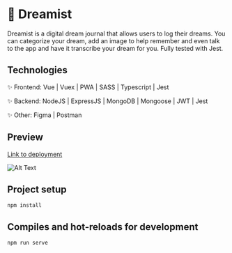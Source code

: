 # 🌙 Dreamist

Dreamist is a digital dream journal that allows users to log their dreams. You can categorize your dream, add an image to help remember and even talk to the app and have it transcribe your dream for you. Fully tested with Jest.

## Technologies

✨ Frontend: Vue | Vuex | PWA | SASS | Typescript | Jest

✨ Backend: NodeJS | ExpressJS | MongoDB | Mongoose | JWT | Jest

✨ Other: Figma | Postman

## Preview

[Link to deployment](https://dreamist.netlify.app/)

![Alt Text](https://i.ibb.co/DMQ52hq/Demo.gif)

## Project setup

```
npm install
```

## Compiles and hot-reloads for development

```
npm run serve
```
